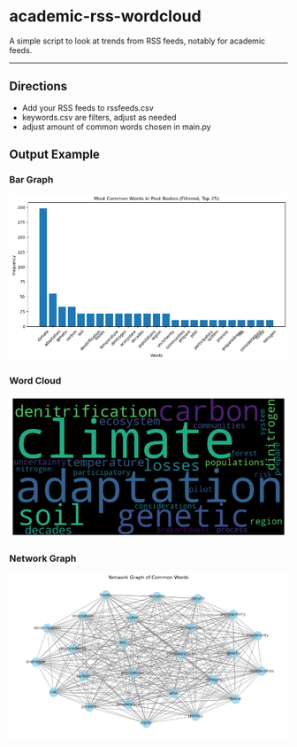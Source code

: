 # academic-rss-wordcloud
 A simple script to look at trends from RSS feeds, notably for academic feeds.

---

## Directions

- Add your RSS feeds to rssfeeds.csv
- keywords.csv are filters, adjust as needed
- adjust amount of common words chosen in main.py



## Output Example

### Bar Graph

![](images\baroutput.png)

### Word Cloud

![](images\wordcloudoutput.png)

### Network  Graph

![](images\networkoutput.png)
